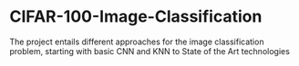 # CIFAR-100-Image-Classification
The project entails different approaches for the image classification problem, starting with basic CNN and KNN to State of the Art technologies
